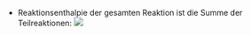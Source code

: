 - Reaktionsenthalpie der gesamten Reaktion ist die Summe der Teilreaktionen:
![](Pasted%20image%2020240430121051.png)
